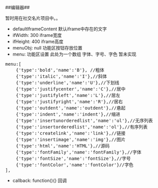 ##编辑器##

暂时用在社交名片项目中。。

+ defaultIframeContent 默认iframe中存在的文字
+ ifWidth: 300 iframe宽度
+ ifHeight: 400 iframe高度
+ menuObj: null 功能区按钮存放位置
+ menu:  功能区设置 此处为一个数组 字体、字号、字色 暂未实现
<pre>
menu:[
    {'type':'bold','name':'B'}, //粗体
    {'type':'italic','name':'I'},//斜体
    {'type':'underline','name':'U'},//下划线
    {'type':'justifycenter','name':'C'},//居中
    {'type':'justifyleft','name':'L'},//居左
    {'type':'justifyright','name':'R'},//居右
    {'type':'outdent','name':'outdent'},//悬起
    {'type':'indent','name':'indent'},//缩进
    {'type':'insertunorderedlist','name':'ul'},//无序列表
    {'type':'insertorderedlist','name':'ol'},//有序列表
    {'type':'createlink','name':'link'},//链接
    {'type':'insertimage','name':'img'},//图片
    {'type':'html','name':'HTML'},//源码
    {'type':'fontFamily','name':'fontFamily'},//字体
    {'type':'fontSize','name':'fontSize'},//字号
    {'type':'fontColor','name':'fontColor'}//字色
],
</pre>
+ callback: function(){} 回调
